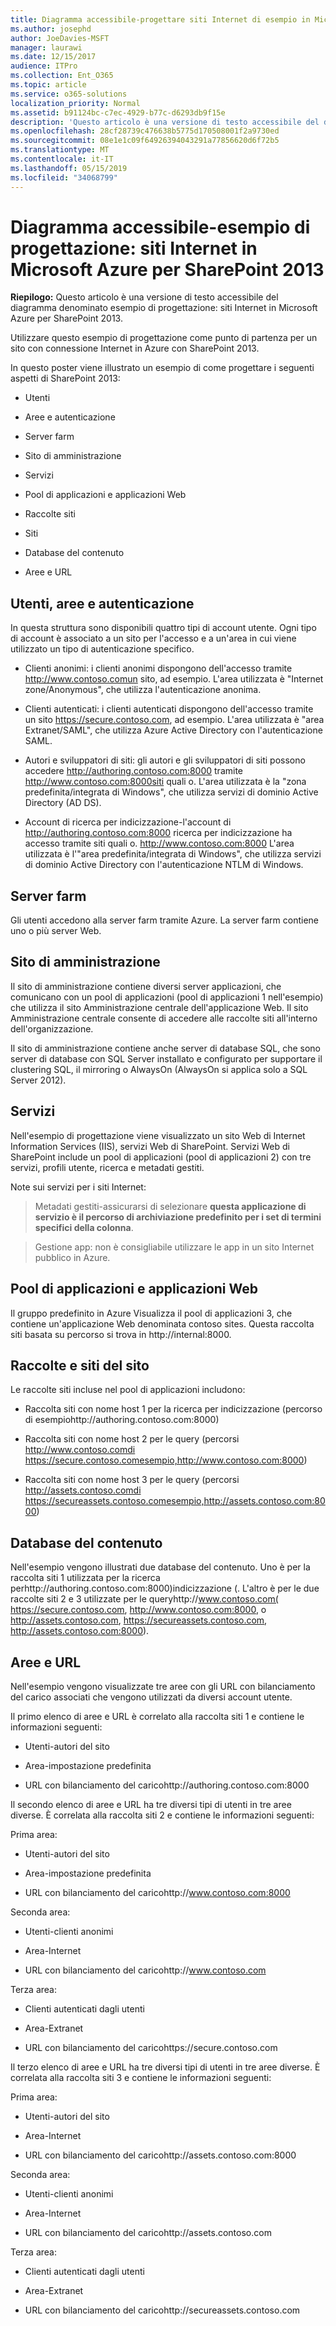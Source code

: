 ```yaml
---
title: Diagramma accessibile-progettare siti Internet di esempio in Microsoft Azure per SharePoint 2013
ms.author: josephd
author: JoeDavies-MSFT
manager: laurawi
ms.date: 12/15/2017
audience: ITPro
ms.collection: Ent_O365
ms.topic: article
ms.service: o365-solutions
localization_priority: Normal
ms.assetid: b91124bc-c7ec-4929-b77c-d6293db9f15e
description: 'Questo articolo è una versione di testo accessibile del diagramma denominato esempio di progettazione: siti Internet in Microsoft Azure per SharePoint 2013.'
ms.openlocfilehash: 28cf28739c476638b5775d170508001f2a9730ed
ms.sourcegitcommit: 08e1e1c09f64926394043291a77856620d6f72b5
ms.translationtype: MT
ms.contentlocale: it-IT
ms.lasthandoff: 05/15/2019
ms.locfileid: "34068799"
---
```

# <a name="accessible-diagram---design-sample-internet-sites-in-microsoft-azure-for-sharepoint-2013"></a>Diagramma accessibile-esempio di progettazione: siti Internet in Microsoft Azure per SharePoint 2013

**Riepilogo:** Questo articolo è una versione di testo accessibile del diagramma denominato esempio di progettazione: siti Internet in Microsoft Azure per SharePoint 2013.
  
Utilizzare questo esempio di progettazione come punto di partenza per un sito con connessione Internet in Azure con SharePoint 2013.
  
In questo poster viene illustrato un esempio di come progettare i seguenti aspetti di SharePoint 2013:
  
- Utenti
    
- Aree e autenticazione
    
- Server farm
    
- Sito di amministrazione
    
- Servizi
    
- Pool di applicazioni e applicazioni Web
    
- Raccolte siti
    
- Siti
    
- Database del contenuto
    
- Aree e URL
    
## <a name="users-zones-and-authentication"></a>Utenti, aree e autenticazione

In questa struttura sono disponibili quattro tipi di account utente. Ogni tipo di account è associato a un sito per l'accesso e a un'area in cui viene utilizzato un tipo di autenticazione specifico. 
  
- Clienti anonimi: i clienti anonimi dispongono dell'accesso tramite http://www.contoso.comun sito, ad esempio. L'area utilizzata è "Internet zone/Anonymous", che utilizza l'autenticazione anonima.
    
- Clienti autenticati: i clienti autenticati dispongono dell'accesso tramite un sito https://secure.contoso.com, ad esempio. L'area utilizzata è "area Extranet/SAML", che utilizza Azure Active Directory con l'autenticazione SAML.
    
- Autori e sviluppatori di siti: gli autori e gli sviluppatori di siti possono accedere http://authoring.contoso.com:8000 tramite http://www.contoso.com:8000siti quali o. L'area utilizzata è la "zona predefinita/integrata di Windows", che utilizza servizi di dominio Active Directory (AD DS).
    
- Account di ricerca per indicizzazione-l'account di http://authoring.contoso.com:8000 ricerca per indicizzazione ha accesso tramite siti quali o. http://www.contoso.com:8000 L'area utilizzata è l'"area predefinita/integrata di Windows", che utilizza servizi di dominio Active Directory con l'autenticazione NTLM di Windows.
    
## <a name="server-farm"></a>Server farm

Gli utenti accedono alla server farm tramite Azure. La server farm contiene uno o più server Web.
  
## <a name="administration-site"></a>Sito di amministrazione

Il sito di amministrazione contiene diversi server applicazioni, che comunicano con un pool di applicazioni (pool di applicazioni 1 nell'esempio) che utilizza il sito Amministrazione centrale dell'applicazione Web. Il sito Amministrazione centrale consente di accedere alle raccolte siti all'interno dell'organizzazione.
  
Il sito di amministrazione contiene anche server di database SQL, che sono server di database con SQL Server installato e configurato per supportare il clustering SQL, il mirroring o AlwaysOn (AlwaysOn si applica solo a SQL Server 2012).
  
## <a name="services"></a>Servizi

Nell'esempio di progettazione viene visualizzato un sito Web di Internet Information Services (IIS), servizi Web di SharePoint. Servizi Web di SharePoint include un pool di applicazioni (pool di applicazioni 2) con tre servizi, profili utente, ricerca e metadati gestiti.
  
Note sui servizi per i siti Internet:
  
> Metadati gestiti-assicurarsi di selezionare **questa applicazione di servizio è il percorso di archiviazione predefinito per i set di termini specifici della colonna**.
    
> Gestione app: non è consigliabile utilizzare le app in un sito Internet pubblico in Azure.
    
## <a name="application-pools-and-web-applications"></a>Pool di applicazioni e applicazioni Web

Il gruppo predefinito in Azure Visualizza il pool di applicazioni 3, che contiene un'applicazione Web denominata contoso sites. Questa raccolta siti basata su percorso si trova in http://internal:8000.
  
## <a name="site-collections-and-sites"></a>Raccolte e siti del sito

Le raccolte siti incluse nel pool di applicazioni includono:
  
- Raccolta siti con nome host 1 per la ricerca per indicizzazione (percorso di esempiohttp://authoring.contoso.com:8000)
    
- Raccolta siti con nome host 2 per le query (percorsi http://www.contoso.comdi https://secure.contoso.comesempio,http://www.contoso.com:8000)
    
- Raccolta siti con nome host 3 per le query (percorsi http://assets.contoso.comdi https://secureassets.contoso.comesempio,http://assets.contoso.com:8000)
    
## <a name="content-databases"></a>Database del contenuto

Nell'esempio vengono illustrati due database del contenuto. Uno è per la raccolta siti 1 utilizzata per la ricerca perhttp://authoring.contoso.com:8000)indicizzazione (. L'altro è per le due raccolte siti 2 e 3 utilizzate per le queryhttp://www.contoso.com( https://secure.contoso.com, http://www.contoso.com:8000, o http://assets.contoso.com, https://secureassets.contoso.com, http://assets.contoso.com:8000).
  
## <a name="zones-and-urls"></a>Aree e URL

Nell'esempio vengono visualizzate tre aree con gli URL con bilanciamento del carico associati che vengono utilizzati da diversi account utente. 
  
Il primo elenco di aree e URL è correlato alla raccolta siti 1 e contiene le informazioni seguenti:
  
- Utenti-autori del sito
    
- Area-impostazione predefinita
    
- URL con bilanciamento del caricohttp://authoring.contoso.com:8000
    
Il secondo elenco di aree e URL ha tre diversi tipi di utenti in tre aree diverse. È correlata alla raccolta siti 2 e contiene le informazioni seguenti:
  
Prima area:
  
- Utenti-autori del sito
    
- Area-impostazione predefinita
    
- URL con bilanciamento del caricohttp://www.contoso.com:8000
    
Seconda area:
  
- Utenti-clienti anonimi
    
- Area-Internet
    
- URL con bilanciamento del caricohttp://www.contoso.com
    
Terza area:
  
- Clienti autenticati dagli utenti
    
- Area-Extranet
    
- URL con bilanciamento del caricohttps://secure.contoso.com
    
Il terzo elenco di aree e URL ha tre diversi tipi di utenti in tre aree diverse. È correlata alla raccolta siti 3 e contiene le informazioni seguenti:
  
Prima area:
  
- Utenti-autori del sito
    
- Area-Internet
    
- URL con bilanciamento del caricohttp://assets.contoso.com:8000
    
Seconda area:
  
- Utenti-clienti anonimi
    
- Area-Internet
    
- URL con bilanciamento del caricohttp://assets.contoso.com
    
Terza area:
  
- Clienti autenticati dagli utenti
    
- Area-Extranet
    
- URL con bilanciamento del caricohttp://secureassets.contoso.com
    

